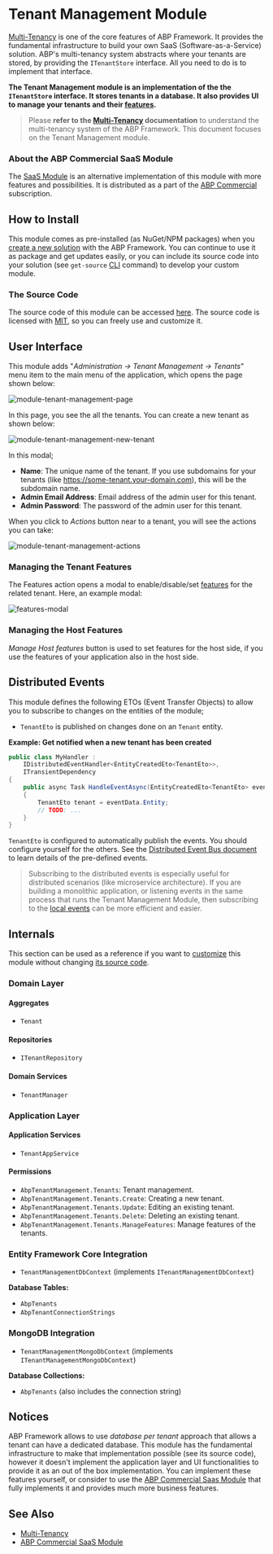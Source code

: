# Tenant Management Module

[Multi-Tenancy](../framework/architecture/multi-tenancy/index.md) is one of the core features of ABP Framework. It provides the fundamental infrastructure to build your own SaaS (Software-as-a-Service) solution. ABP's multi-tenancy system abstracts where your tenants are stored, by providing the `ITenantStore` interface. All you need to do is to implement that interface.

**The Tenant Management module is an implementation of the the `ITenantStore` interface. It stores tenants in a database. It also provides UI to manage your tenants and their [features](../framework/infrastructure/features.md).**

> Please **refer to the [Multi-Tenancy](../framework/architecture/multi-tenancy/index.md) documentation** to understand the multi-tenancy system of the ABP Framework. This document focuses on the Tenant Management module.

### About the ABP Commercial SaaS Module

The [SaaS Module](https://commercial.abp.io/modules/Volo.Saas) is an alternative implementation of this module with more features and possibilities. It is distributed as a part of the [ABP Commercial](https://commercial.abp.io/) subscription.

## How to Install

This module comes as pre-installed (as NuGet/NPM packages) when you [create a new solution](https://abp.io/get-started) with the ABP Framework. You can continue to use it as package and get updates easily, or you can include its source code into your solution (see `get-source` [CLI](../cli/index.md) command) to develop your custom module.

### The Source Code

The source code of this module can be accessed [here](https://github.com/abpframework/abp/tree/dev/modules/tenant-management). The source code is licensed with [MIT](https://choosealicense.com/licenses/mit/), so you can freely use and customize it.

## User Interface

This module adds "*Administration -> Tenant Management -> Tenants*" menu item to the main menu of the application, which opens the page shown below:

![module-tenant-management-page](../images/module-tenant-management-page.png)

In this page, you see the all the tenants. You can create a new tenant as shown below:

![module-tenant-management-new-tenant](../images/module-tenant-management-new-tenant.png)

In this modal;

* **Name**: The unique name of the tenant. If you use subdomains for your tenants (like https://some-tenant.your-domain.com), this will be the subdomain name.
* **Admin Email Address**: Email address of the admin user for this tenant.
* **Admin Password**: The password of the admin user for this tenant.

When you click to *Actions* button near to a tenant, you will see the actions you can take:

![module-tenant-management-actions](../images/module-tenant-management-actions.png)

### Managing the Tenant Features

The Features action opens a modal to enable/disable/set [features](../framework/infrastructure/features.md) for the related tenant. Here, an example modal:

![features-modal](../images/features-modal.png)

### Managing the Host Features

*Manage Host features* button is used  to set features for the host side, if you use the features of your application also in the host side.

## Distributed Events

This module defines the following ETOs (Event Transfer Objects) to allow you to subscribe to changes on the entities of the module;

- `TenantEto` is published on changes done on an `Tenant` entity.

**Example: Get notified when a new tenant has been created**

```cs
public class MyHandler :
    IDistributedEventHandler<EntityCreatedEto<TenantEto>>,
    ITransientDependency
{
    public async Task HandleEventAsync(EntityCreatedEto<TenantEto> eventData)
    {
        TenantEto tenant = eventData.Entity;
        // TODO: ...
    }
}
```



`TenantEto` is configured to automatically publish the events. You should configure yourself for the others. See the [Distributed Event Bus document](https://github.com/abpframework/abp/blob/rel-7.3/docs/en/Distributed-Event-Bus.md) to learn details of the pre-defined events.

> Subscribing to the distributed events is especially useful for distributed scenarios (like microservice architecture). If you are building a monolithic application, or listening events in the same process that runs the Tenant Management Module, then subscribing to the [local events](https://github.com/abpframework/abp/blob/rel-7.3/docs/en/Local-Event-Bus.md) can be more efficient and easier.

## Internals

This section can be used as a reference if you want to [customize](../framework/architecture/modularity/extending/customizing-application-modules-guide.md) this module without changing [its source code](https://github.com/abpframework/abp/tree/dev/modules/tenant-management).

### Domain Layer

#### Aggregates

* `Tenant`

#### Repositories

* `ITenantRepository`

#### Domain Services

* `TenantManager`

### Application Layer

#### Application Services

* `TenantAppService`

#### Permissions

- `AbpTenantManagement.Tenants`: Tenant management.
- `AbpTenantManagement.Tenants.Create`: Creating a new tenant.
- `AbpTenantManagement.Tenants.Update`: Editing an existing tenant.
- `AbpTenantManagement.Tenants.Delete`: Deleting an existing tenant.
- `AbpTenantManagement.Tenants.ManageFeatures`: Manage features of the tenants.

### Entity Framework Core Integration

* `TenantManagementDbContext` (implements `ITenantManagementDbContext`)

**Database Tables:**

* `AbpTenants`
* `AbpTenantConnectionStrings`

### MongoDB Integration

* `TenantManagementMongoDbContext` (implements `ITenantManagementMongoDbContext`)

**Database Collections:**

* `AbpTenants` (also includes the connection string)

## Notices

ABP Framework allows to use *database per tenant* approach that allows a tenant can have a dedicated database. This module has the fundamental infrastructure to make that implementation possible (see its source code), however it doesn't implement the application layer and UI functionalities to provide it as an out of the box implementation. You can implement these features yourself, or consider to use the [ABP Commercial Saas Module](./saas.md) that fully implements it and provides much more business features.

## See Also

* [Multi-Tenancy](../framework/architecture/multi-tenancy/index.md)
* [ABP Commercial SaaS Module](./saas.md)
